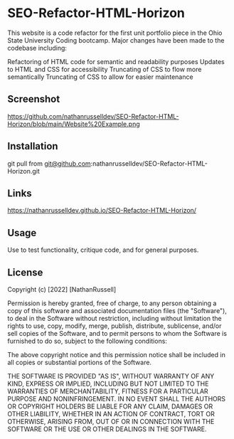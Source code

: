 # SEO-Refactor-HTML-Horizon

This website is a code refactor for the first unit portfolio piece in the Ohio State University Coding bootcamp. Major changes have been made to the codebase including:

Refactoring of HTML code for semantic and readability purposes
Updates to HTML and CSS for accessibility
Truncating of CSS to flow more semantically
Truncating of CSS to allow for easier maintenance

## Screenshot

https://github.com/nathanrusselldev/SEO-Refactor-HTML-Horizon/blob/main/Website%20Example.png

## Installation

git pull from git@github.com:nathanrusselldev/SEO-Refactor-HTML-Horizon.git

## Links

https://nathanrusselldev.github.io/SEO-Refactor-HTML-Horizon/

## Usage

Use to test functionality, critique code, and for general purposes. 

## License
Copyright (c) [2022] [NathanRussell]

Permission is hereby granted, free of charge, to any person obtaining a copy
of this software and associated documentation files (the "Software"), to deal
in the Software without restriction, including without limitation the rights
to use, copy, modify, merge, publish, distribute, sublicense, and/or sell
copies of the Software, and to permit persons to whom the Software is
furnished to do so, subject to the following conditions:

The above copyright notice and this permission notice shall be included in all
copies or substantial portions of the Software.

THE SOFTWARE IS PROVIDED "AS IS", WITHOUT WARRANTY OF ANY KIND, EXPRESS OR
IMPLIED, INCLUDING BUT NOT LIMITED TO THE WARRANTIES OF MERCHANTABILITY,
FITNESS FOR A PARTICULAR PURPOSE AND NONINFRINGEMENT. IN NO EVENT SHALL THE
AUTHORS OR COPYRIGHT HOLDERS BE LIABLE FOR ANY CLAIM, DAMAGES OR OTHER
LIABILITY, WHETHER IN AN ACTION OF CONTRACT, TORT OR OTHERWISE, ARISING FROM,
OUT OF OR IN CONNECTION WITH THE SOFTWARE OR THE USE OR OTHER DEALINGS IN THE
SOFTWARE.
